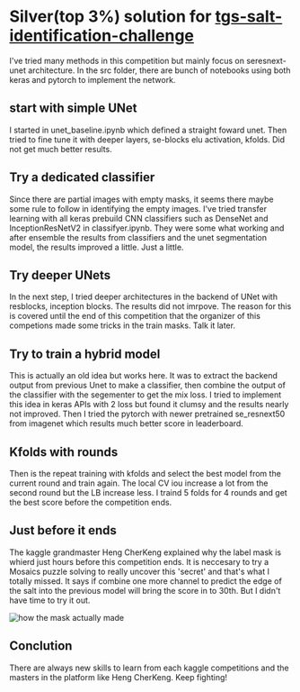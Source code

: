 # Silver(top 3%) solution for [tgs-salt-identification-challenge](https://www.kaggle.com/c/tgs-salt-identification-challenge)

I've tried many methods in this competition but mainly focus on seresnext-unet architecture.
In the src folder, there are bunch of notebooks using both keras and pytorch to implement the network.

## start with simple UNet

I started in unet_baseline.ipynb which defined a straight foward unet.
Then tried to fine tune it with deeper layers, se-blocks elu activation, kfolds.
Did not get much better results.

## Try a dedicated classifier
Since there are partial images with empty masks, it seems there maybe some rule to follow in identifying
the empty images.
I've tried transfer learning with all keras prebuild CNN classifiers such as DenseNet and InceptionResNetV2
in classifyer.ipynb.
They were some what working and after ensemble the results from classifiers and the unet segmentation model,
the results improved a little. Just a little.

## Try deeper UNets

In the next step, I tried deeper architectures in the backend of UNet with resblocks, inception blocks.
The results did not imrpove. The reason for this is covered until the end of this competition that the
organizer of this competions made some tricks in the train masks. Talk it later.

## Try to train a hybrid model

This is actually an old idea but works here.
It was to extract the backend output from previous Unet to make a classifier, then combine the output of
the classifier with the segementer to get the mix loss.
I tried to implement this idea in keras APIs with 2 loss but found it clumsy and the results nearly not improved.
Then I tried the pytorch with newer pretrained se_resnext50 from imagenet which results much better score in leaderboard.

## Kfolds with rounds

Then is the repeat training with kfolds and select the best model from the current round and train again.
The local CV iou increase a lot from the second round but the LB increase less.
I traind 5 folds for 4 rounds and get the best score before the competition ends.

## Just before it ends

The kaggle grandmaster Heng CherKeng explained why the label mask is whierd just hours before this competition
ends.
It is neccesary to try a Mosaics puzzle solving to really uncover this 'secret' and that's what I totally missed.
It says if combine one more channel to predict the edge of the salt into the previous model will bring the score in to 30th.
But I didn't have time to try it out.

![how the mask actually made](https://storage.googleapis.com/kaggle-forum-message-attachments/inbox/113660/8f78a30ee593a81693eb30ac0f129022/the%20real%20problem.png "how the mask actually made")



## Conclution 

There are always new skills to learn from each kaggle competitions and the masters in the platform like Heng CherKeng.
Keep fighting!
